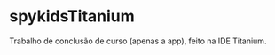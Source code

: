 spykidsTitanium
===============

Trabalho de conclusão de curso (apenas a app), feito na IDE Titanium.
